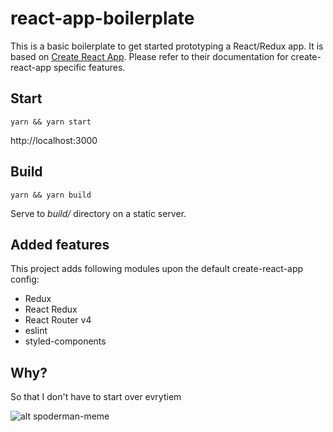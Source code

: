 # react-app-boilerplate

This is a basic boilerplate to get started prototyping a React/Redux app. It is based on [Create React App](https://github.com/facebookincubator/create-react-app). Please refer to their documentation for create-react-app specific features.

## Start

`yarn && yarn start`

http://localhost:3000

## Build

`yarn && yarn build`

Serve to *build/* directory on a static server.

## Added features

This project adds following modules upon the default create-react-app config:

* Redux
* React Redux
* React Router v4
* eslint
* styled-components

## Why?

So that I don't have to start over evrytiem

![alt spoderman-meme](http://i0.kym-cdn.com/entries/icons/original/000/017/306/icrievrytiem.png)
